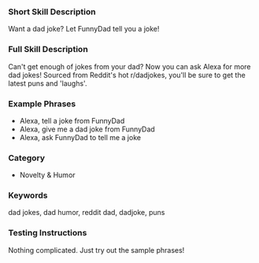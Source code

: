 ### Short Skill Description

Want a dad joke? Let FunnyDad tell you a joke!

### Full Skill Description

Can't get enough of jokes from your dad? Now you can ask Alexa for more dad jokes! Sourced from Reddit's hot r/dadjokes, you'll be sure to get the latest puns and 'laughs'.

### Example Phrases

- Alexa, tell a joke from FunnyDad
- Alexa, give me a dad joke from FunnyDad
- Alexa, ask FunnyDad to tell me a joke

### Category

- Novelty & Humor

### Keywords

dad jokes, dad humor, reddit dad, dadjoke, puns

### Testing Instructions

Nothing complicated. Just try out the sample phrases!
